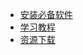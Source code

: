 * [安装必备软件](/zh-cn/tools/installreadme.md)
* [学习教程](/zh-cn/jiaocheng.md)
* [资源下载](/zh-cn/download_resources.md)

